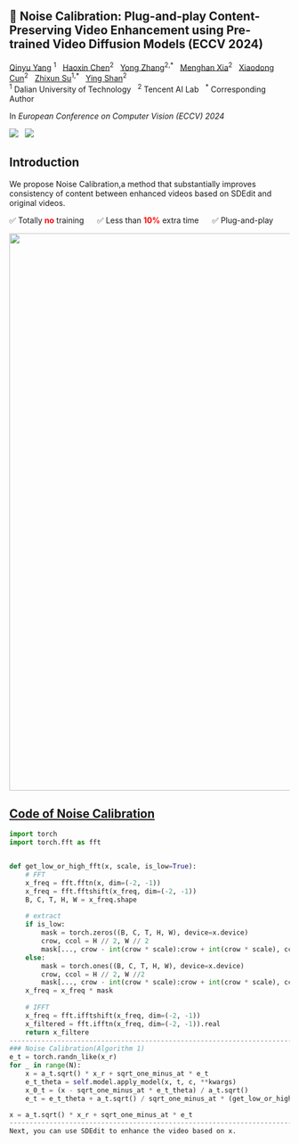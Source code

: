   <h2>🦄️ Noise Calibration: Plug-and-play Content-Preserving Video Enhancement using Pre-trained Video Diffusion Models (ECCV 2024) </h2>

<div>
    <a href='https://github.com/yangqy1110' target='_blank'>Qinyu Yang</a> <sup>1</sup> &nbsp;
    <a href='https://scholar.google.com/citations?user=6UPJSvwAAAAJ&hl=zh-CN' target='_blank'>Haoxin Chen</a><sup>2</sup> &nbsp;
    <a href='https://yzhang2016.github.io/' target='_blank'>Yong Zhang</a><sup>2,*</sup> &nbsp; 
    <a href='https://menghanxia.github.io/' target='_blank'>Menghan Xia</a><sup>2</sup> &nbsp; 
    <a href='https://vinthony.github.io/academic/' target='_blank'>Xiaodong Cun</a><sup>2</sup> &nbsp;
    <a href='https://scholar.google.com/citations?user=ycFs33AAAAAJ&hl=en' target='_blank'>Zhixun Su</a><sup>1,*</sup> &nbsp;
    <a href='https://scholar.google.com/citations?user=4oXBp9UAAAAJ&hl=en' target='_blank'>Ying Shan</a><sup>2</sup> &nbsp;
</div>
<div>
    <sup>1</sup> Dalian University of Technology &nbsp; <sup>2</sup> Tencent AI Lab &nbsp; <sup>*</sup> Corresponding Author &nbsp; 
</div>

In *European Conference on Computer Vision (ECCV) 2024*

<a href='https://arxiv.org/abs/2407.10285'><img src='https://img.shields.io/badge/ArXiv-PDF-red'></a> &nbsp; <a href='https://yangqy1110.github.io/NC-SDEdit/'><img src='https://img.shields.io/badge/Project-Page-Green'></a> &nbsp;

## Introduction
We propose Noise Calibration,a method that substantially improves consistency of content between enhanced videos based on SDEdit and original videos.

✅ Totally <span style="color: red; font-weight: bold">no</span> training &nbsp;&nbsp;&nbsp;&nbsp;
✅ Less than <span style="color: red; font-weight: bold">10%</span> extra time &nbsp;&nbsp;&nbsp;&nbsp;
✅ Plug-and-play <span style="color: red; font-weight: bold"></span>  &nbsp;&nbsp;&nbsp;&nbsp;


<td><a href="https://github.com/yangqy1110/NC-SDEdit/tree/main/docs/video.gif"><img src=docs/video.gif width="1000"></td>


## Code of Noise Calibration

```Python
import torch
import torch.fft as fft


def get_low_or_high_fft(x, scale, is_low=True):
    # FFT
    x_freq = fft.fftn(x, dim=(-2, -1))
    x_freq = fft.fftshift(x_freq, dim=(-2, -1))
    B, C, T, H, W = x_freq.shape
    
    # extract
    if is_low:
        mask = torch.zeros((B, C, T, H, W), device=x.device)
        crow, ccol = H // 2, W // 2
        mask[..., crow - int(crow * scale):crow + int(crow * scale), ccol - int(ccol * scale):ccol + int(ccol * scale)] = 1
    else:
        mask = torch.ones((B, C, T, H, W), device=x.device)
        crow, ccol = H // 2, W //2
        mask[..., crow - int(crow * scale):crow + int(crow * scale), ccol - int(ccol * scale):ccol + int(ccol * scale)] = 0
    x_freq = x_freq * mask
    
    # IFFT
    x_freq = fft.ifftshift(x_freq, dim=(-2, -1))
    x_filtered = fft.ifftn(x_freq, dim=(-2, -1)).real
    return x_filtere
-------------------------------------------------------------------------------------------------------------------------------------------------------
### Noise Calibration(Algorithm 1)
e_t = torch.randn_like(x_r)
for _ in range(N):
    x = a_t.sqrt() * x_r + sqrt_one_minus_at * e_t
    e_t_theta = self.model.apply_model(x, t, c, **kwargs)
    x_0_t = (x - sqrt_one_minus_at * e_t_theta) / a_t.sqrt()
    e_t = e_t_theta + a_t.sqrt() / sqrt_one_minus_at * (get_low_or_high_fft(x_0_t, scale, is_low=False) - get_low_or_high_fft(x_r, scale, is_low=False))

x = a_t.sqrt() * x_r + sqrt_one_minus_at * e_t
------------------------------------------------------------------------------------------------------------------------------------------------------
Next, you can use SDEdit to enhance the video based on x.
```
